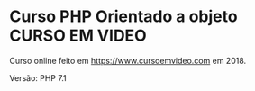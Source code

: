 # Curso PHP Orientado a objeto CURSO EM VIDEO

Curso online feito em https://www.cursoemvideo.com em 2018.

Versão: PHP 7.1
